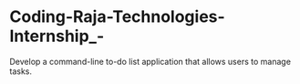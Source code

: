 # Coding-Raja-Technologies-Internship_-
 Develop a command-line to-do list application that allows users to manage tasks. 
